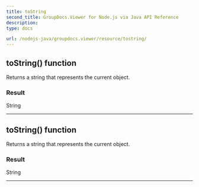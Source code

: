 ```yaml
---
title: toString
second_title: GroupDocs.Viewer for Node.js via Java API Reference
description: 
type: docs

url: /nodejs-java/groupdocs.viewer/resource/tostring/
---
```


## toString()  function

 Returns a string that represents the current object.
 

### Result
String


---


## toString()  function

 Returns a string that represents the current object.
 

### Result
String


---


